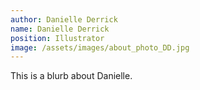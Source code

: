 ```yaml
---
author: Danielle Derrick
name: Danielle Derrick
position: Illustrator
image: /assets/images/about_photo_DD.jpg
---
```


This is a blurb about Danielle. 
